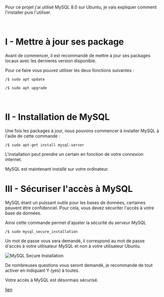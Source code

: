 Pour ce projet j'ai utilisé MySQL 8.0 sur Ubuntu, je vais expliquer comment l'installer puis l'utiliser.

<br />

# I - Mettre à jour ses package

Avant de commencer, il est recommandé de mettre à jour ses packages locaux avec les dernieres version disponible.

Pour ce faire vous pouvez utiliser les deux fonctions suivantes :

```shell
/$ sudo apt update
```
```shell
/$ sudo apt upgrade
```
<br />

# II - Installation de MySQL

Une fois les packages à jour, nous pouvons commencer à installer MySQL à l'aide de cette commande :

```shell
/$ sudo apt-get install mysql-server
```

L'installation peut prendre un certain en fonction de votre connexion internet.

MySQL est maintenant installé sur votre ordinateur.

# III - Sécuriser l'accès à MySQL

MySQL étant un puissant outils pour les bases de données, certaines peuvent être confidenciel. Pour cela, vous devez sécuriter l'accès à votre base de données.

Ainsi cette commande permet d'ajuster la sécurité du serveur MySQL

```shell
/$ sudo mysql_secure_installation
```

Un mot de passe vous sera demandé, il correspond au mot de passe d'accès à votre utilisateur MySQL et non à votre utilisateur Ubuntu.

![MySQL Secure Installation](https://github.com/RonanLc/Snoopytech/blob/main/doc/Autres%20rendus/NVIDIA_database_save/Le_Corronc_Ronan/assets/mysql_secure_installation.png)

De nombreuses questions vous seront demandé, je recommande de tout activer en indiquant Y (yes) à toutes.

Votre accès à MySQL est désormais sécurisé.












[lien](https://www.mysqltutorial.org/wp-content/uploads/2018/03/mysqlsampledatabase.zip)